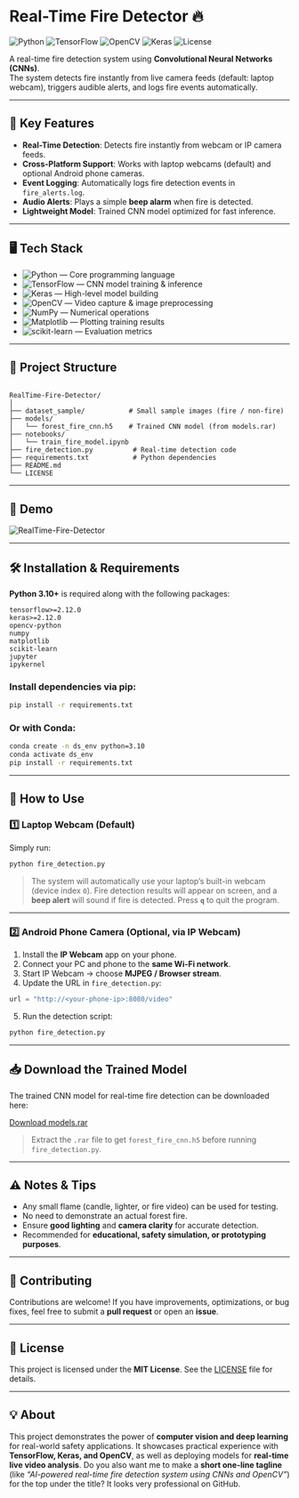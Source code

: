# Real-Time Fire Detector 🔥

![Python](https://img.shields.io/badge/python-3.10+-blue)
![TensorFlow](https://img.shields.io/badge/tensorflow-2.12+-orange)
![OpenCV](https://img.shields.io/badge/opencv-4.12-green)
![Keras](https://img.shields.io/badge/keras-2.12+-red)
![License](https://img.shields.io/badge/license-MIT-blue)

A real-time fire detection system using **Convolutional Neural Networks (CNNs)**.  
The system detects fire instantly from live camera feeds (default: laptop webcam), triggers audible alerts, and logs fire events automatically.

---

## 🚀 Key Features

- **Real-Time Detection**: Detects fire instantly from webcam or IP camera feeds.  
- **Cross-Platform Support**: Works with laptop webcams (default) and optional Android phone cameras.  
- **Event Logging**: Automatically logs fire detection events in `fire_alerts.log`.  
- **Audio Alerts**: Plays a simple **beep alarm** when fire is detected.  
- **Lightweight Model**: Trained CNN model optimized for fast inference.

---

## 🖥️ Tech Stack

- ![Python](https://img.shields.io/badge/Python-3.10+-blue) — Core programming language  
- ![TensorFlow](https://img.shields.io/badge/TensorFlow-Deep%20Learning-orange) — CNN model training & inference  
- ![Keras](https://img.shields.io/badge/Keras-API-red) — High-level model building  
- ![OpenCV](https://img.shields.io/badge/OpenCV-Computer%20Vision-green) — Video capture & image preprocessing  
- ![NumPy](https://img.shields.io/badge/NumPy-Data%20Arrays-lightgrey) — Numerical operations  
- ![Matplotlib](https://img.shields.io/badge/Matplotlib-Visualization-yellow) — Plotting training results  
- ![scikit-learn](https://img.shields.io/badge/scikit--learn-ML%20Tools-orange) — Evaluation metrics  

---

## 📁 Project Structure

```

RealTime-Fire-Detector/
│
├── dataset_sample/           # Small sample images (fire / non-fire)
├── models/
│   └── forest_fire_cnn.h5    # Trained CNN model (from models.rar)
├── notebooks/
│   └── train_fire_model.ipynb
├── fire_detection.py          # Real-time detection code
├── requirements.txt           # Python dependencies
├── README.md
└── LICENSE

````

---

## 🎥 Demo

![RealTime-Fire-Detector](images/demo.gif) 

---

## 🛠️ Installation & Requirements

**Python 3.10+** is required along with the following packages:

```text
tensorflow>=2.12.0
keras>=2.12.0
opencv-python
numpy
matplotlib
scikit-learn
jupyter
ipykernel
````

### Install dependencies via pip:

```bash
pip install -r requirements.txt
```

### Or with Conda:

```bash
conda create -n ds_env python=3.10
conda activate ds_env
pip install -r requirements.txt
```

---

## 🚦 How to Use

### 1️⃣ Laptop Webcam (Default)

Simply run:

```bash
python fire_detection.py
```

> The system will automatically use your laptop’s built-in webcam (device index `0`).
> Fire detection results will appear on screen, and a **beep alert** will sound if fire is detected.
> Press **`q`** to quit the program.

---

### 2️⃣ Android Phone Camera (Optional, via IP Webcam)

1. Install the **IP Webcam** app on your phone.
2. Connect your PC and phone to the **same Wi-Fi network**.
3. Start IP Webcam → choose **MJPEG / Browser stream**.
4. Update the URL in `fire_detection.py`:

```python
url = "http://<your-phone-ip>:8080/video"
```

5. Run the detection script:

```bash
python fire_detection.py
```

---

## 📥 Download the Trained Model

The trained CNN model for real-time fire detection can be downloaded here:

[Download models.rar](https://github.com/malik8154/RealTime-Fire-Detector/releases/download/v1.0/models.rar)

> Extract the `.rar` file to get `forest_fire_cnn.h5` before running `fire_detection.py`.

---

## ⚠️ Notes & Tips

* Any small flame (candle, lighter, or fire video) can be used for testing.
* No need to demonstrate an actual forest fire.
* Ensure **good lighting** and **camera clarity** for accurate detection.
* Recommended for **educational, safety simulation, or prototyping purposes**.

---

## 🤝 Contributing

Contributions are welcome! If you have improvements, optimizations, or bug fixes, feel free to submit a **pull request** or open an **issue**.

---

## 📌 License

This project is licensed under the **MIT License**. See the [LICENSE](LICENSE) file for details.

---

## 💡 About

This project demonstrates the power of **computer vision and deep learning** for real-world safety applications.
It showcases practical experience with **TensorFlow, Keras, and OpenCV**, as well as deploying models for **real-time live video analysis**.
Do you also want me to make a **short one-line tagline** (like *“AI-powered real-time fire detection system using CNNs and OpenCV”*) for the top under the title? It looks very professional on GitHub.
```
